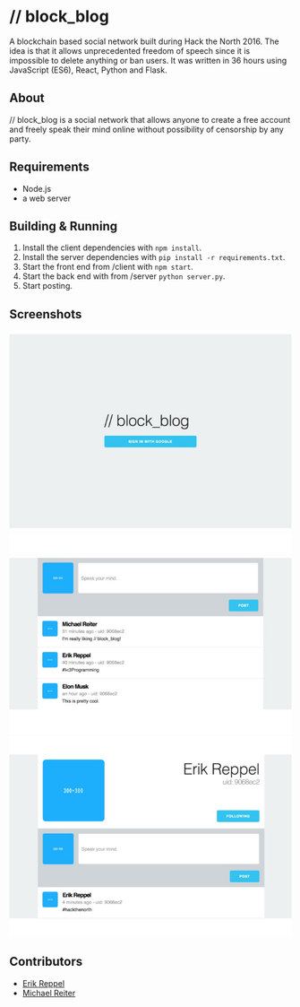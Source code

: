 # // block_blog

A blockchain based social network built during Hack the North 2016. The idea is that it allows unprecedented freedom of speech since it is impossible to delete anything or ban users. It was written in 36 hours using JavaScript (ES6), React, Python and Flask.

## About
// block_blog is a social network that allows anyone to create a free account and freely speak their mind online without possibility of censorship by any party.

## Requirements
- Node.js
- a web server

## Building & Running
1. Install the client dependencies with `npm install`.
2. Install the server dependencies with `pip install -r requirements.txt`.
3. Start the front end from /client with `npm start`.
4. Start the back end with from /server `python server.py`.
5. Start posting.

## Screenshots

![Screenshot](/screenshots/1.jpg)
![Screenshot](/screenshots/2.jpg)
![Screenshot](/screenshots/3.jpg)

## Contributors
- [Erik Reppel](http://erikreppel.github.io/)
- [Michael Reiter](http://michaelreiter.github.io/)
